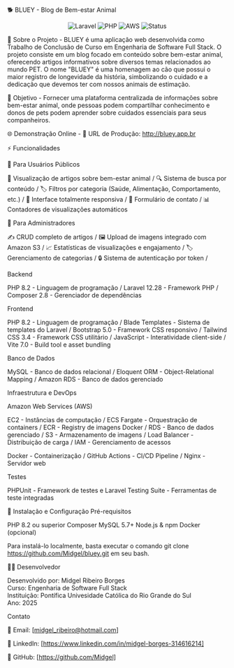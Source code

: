 🐕 BLUEY - Blog de Bem-estar Animal
<div align="center">
  <img src="https://img.shields.io/badge/Laravel-12.28-red?style=for-the-badge&logo=laravel" alt="Laravel">
  <img src="https://img.shields.io/badge/PHP-8.2.12-blue?style=for-the-badge&logo=php" alt="PHP">
  <img src="https://img.shields.io/badge/AWS-Production-orange?style=for-the-badge&logo=amazon-aws" alt="AWS">
  <img src="https://img.shields.io/badge/Status-Online-brightgreen?style=for-the-badge" alt="Status">
</div>

📖 Sobre o Projeto - 
BLUEY é uma aplicação web desenvolvida como Trabalho de Conclusão de Curso em Engenharia de Software Full Stack. O projeto consiste em um blog focado em conteúdo sobre bem-estar animal, oferecendo artigos informativos sobre diversos temas relacionados ao mundo PET.
O nome "BLUEY" é uma homenagem ao cão que possui o maior registro de longevidade da história, simbolizando o cuidado e a dedicação que devemos ter com nossos animais de estimação.

🎯 Objetivo - 
Fornecer uma plataforma centralizada de informações sobre bem-estar animal, onde pessoas podem compartilhar conhecimento e donos de pets podem aprender sobre cuidados essenciais para seus companheiros.

🌐 Demonstração Online - 
🔗 URL de Produção: http://bluey.app.br

⚡ Funcionalidades

👥 Para Usuários Públicos

📰 Visualização de artigos sobre bem-estar animal /
🔍 Sistema de busca por conteúdo /
🏷️ Filtros por categoria (Saúde, Alimentação, Comportamento, etc.) /
📱 Interface totalmente responsiva /
📧 Formulário de contato /
📊 Contadores de visualizações automáticos

🔐 Para Administradores

✍️ CRUD completo de artigos /
🖼️ Upload de imagens integrado com Amazon S3 /
📈 Estatísticas de visualizações e engajamento /
🏷️ Gerenciamento de categorias /
🔒 Sistema de autenticação por token /

Backend

PHP 8.2 - Linguagem de programação /
Laravel 12.28 - Framework PHP /
Composer 2.8 - Gerenciador de dependências

Frontend

PHP 8.2 - Linguagem de programação /
Blade Templates - Sistema de templates do Laravel /
Bootstrap 5.0 - Framework CSS responsivo /
Tailwind CSS 3.4 - Framework CSS utilitário /
JavaScript - Interatividade client-side /
Vite 7.0 - Build tool e asset bundling 

Banco de Dados

MySQL - Banco de dados relacional /
Eloquent ORM - Object-Relational Mapping /
Amazon RDS - Banco de dados gerenciado 

Infraestrutura e DevOps

Amazon Web Services (AWS)

EC2 - Instâncias de computação /
ECS Fargate - Orquestração de containers /
ECR - Registry de imagens Docker /
RDS - Banco de dados gerenciado /
S3 - Armazenamento de imagens /
Load Balancer - Distribuição de carga /
IAM - Gerenciamento de acessos


Docker - Containerização /
GitHub Actions - CI/CD Pipeline /
Nginx - Servidor web

Testes

PHPUnit - Framework de testes e 
Laravel Testing Suite - Ferramentas de teste integradas

🚀 Instalação e Configuração
Pré-requisitos

PHP 8.2 ou superior
Composer
MySQL 5.7+
Node.js & npm
Docker (opcional)

Para instalá-lo localmente, basta executar o comando git clone https://github.com/Midgel/bluey.git em seu bash.

👨‍💻 Desenvolvedor

Desenvolvido por: Midgel Ribeiro Borges     
Curso: Engenharia de Software Full Stack     
Instituição: Pontífica Univesidade Católica do Rio Grande do Sul    
Ano: 2025 

Contato

📧 Email: [midgel_ribeiro@hotmail.com]

💼 LinkedIn: [https://www.linkedin.com/in/midgel-borges-314616214]

🐙 GitHub: [https://github.com/Midgel]